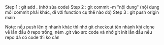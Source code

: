 Step 1 : git add . (nhớ sửa code)
Step 2 : git commit -m "nội dung" (nội dung mỗi commit phải khác, đi với function cụ thể nào đó)
Step 3 : git push origin main 

Note: nếu push lên ở nhánh khác thì nhớ git checkout tên nhánh 
khi clone về lần đầu ở repo trống, ném .git vào src code và nhớ git init lần đầu 
nếu repo đã có code thì ko cần 
